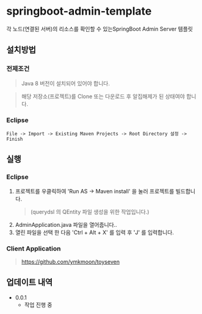 # springboot-admin-template

각 노드(연결된 서버)의 리소스를 확인할 수 있는SpringBoot Admin Server 템플릿

## 설치방법

### 전제조건 
> Java 8 버전이 설치되어 있어야 합니다.

> 해당 저장소(프로젝트)를 Clone 또는 다운로드 후 알집해제가 된 상태여야 합니다.


### Eclipse

`File -> Import -> Existing Maven Projects -> Root Directory 설정 -> Finish`


## 실행

### Eclipse

1. 프로젝트를 우클릭하여 'Run AS -> Maven install' 을 눌러 프로젝트를 빌드합니다.
   > (querydsl 의 QEntity 파일 생성을 위한 작업입니다.)
2. AdminApplication.java 파일을 열어줍니다..
3. 열린 파일을 선택 한 다음 'Ctrl + Alt + X' 를 입력 후 'J' 를 입력합니다.

### Client Application
> https://github.com/ymkmoon/toyseven


## 업데이트 내역
- 0.0.1
  - 작업 진행 중

